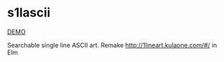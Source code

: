 # s1lascii

[DEMO](https://natsn.github.io/s1lascii/)

Searchable single line ASCII art. Remake http://1lineart.kulaone.com/#/ in Elm
